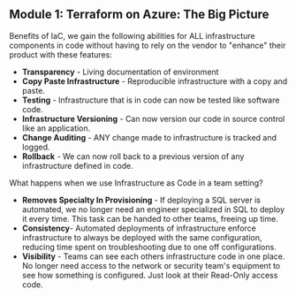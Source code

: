 ## Module 1: Terraform on Azure: The Big Picture

Benefits of IaC, we gain the following abilities for ALL infrastructure components in code without having to rely on the vendor to "enhance" their product with these features:
- **Transparency** - Living documentation of environment
- **Copy Paste Infrastructure** - Reproducible infrastructure with a copy and paste.
- **Testing** - Infrastructure that is in code can now be tested like software code. 
- **Infrastructure Versioning** - Can now version our code in source control like an application.
- **Change Auditing** - ANY change made to infrastructure is tracked and logged.
- **Rollback** - We can now roll back to a previous version of any infrastructure defined in code.


What happens when we use Infrastructure as Code in a team setting?

- **Removes Specialty In Provisioning** - If deploying a SQL server is automated, we no longer need an engineer specialized in SQL to deploy it every time. This task can be handed to other teams, freeing up time.
- **Consistency**- Automated deployments of infrastructure enforce infrastructure to always be deployed with the same configuration, reducing time spent on troubleshooting due to one off configurations.
- **Visibility** - Teams can see each others infrastructure code in one place. No longer need access to the network or security team's equipment to see how something is configured. Just look at their Read-Only access code.
